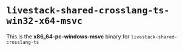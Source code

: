 # `livestack-shared-crosslang-ts-win32-x64-msvc`

This is the **x86_64-pc-windows-msvc** binary for `livestack-shared-crosslang-ts`
